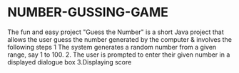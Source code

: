 # NUMBER-GUSSING-GAME
The fun and easy project "Guess the Number" is a short Java project that allows the user guess the number generated by the computer &amp; involves the following steps  1 The system generates a random number from a given range, say 1 to 100.  2. The user is prompted to enter their given number in a displayed dialogue box  3.Displaying score
